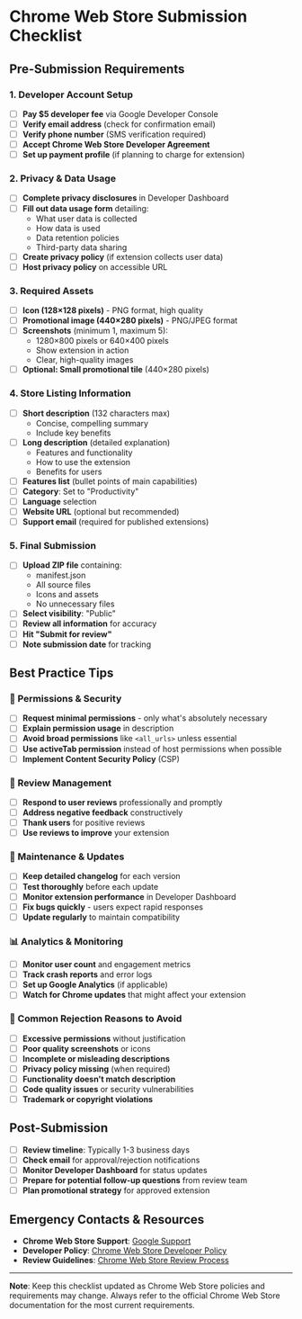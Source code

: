 # Chrome Web Store Submission Checklist

## Pre-Submission Requirements

### 1. Developer Account Setup
- [ ] **Pay $5 developer fee** via Google Developer Console
- [ ] **Verify email address** (check for confirmation email)
- [ ] **Verify phone number** (SMS verification required)
- [ ] **Accept Chrome Web Store Developer Agreement**
- [ ] **Set up payment profile** (if planning to charge for extension)

### 2. Privacy & Data Usage
- [ ] **Complete privacy disclosures** in Developer Dashboard
- [ ] **Fill out data usage form** detailing:
  - What user data is collected
  - How data is used
  - Data retention policies
  - Third-party data sharing
- [ ] **Create privacy policy** (if extension collects user data)
- [ ] **Host privacy policy** on accessible URL

### 3. Required Assets
- [ ] **Icon (128×128 pixels)** - PNG format, high quality
- [ ] **Promotional image (440×280 pixels)** - PNG/JPEG format
- [ ] **Screenshots** (minimum 1, maximum 5):
  - 1280×800 pixels or 640×400 pixels
  - Show extension in action
  - Clear, high-quality images
- [ ] **Optional: Small promotional tile** (440×280 pixels)

### 4. Store Listing Information
- [ ] **Short description** (132 characters max)
  - Concise, compelling summary
  - Include key benefits
- [ ] **Long description** (detailed explanation)
  - Features and functionality
  - How to use the extension
  - Benefits for users
- [ ] **Features list** (bullet points of main capabilities)
- [ ] **Category**: Set to "Productivity"
- [ ] **Language** selection
- [ ] **Website URL** (optional but recommended)
- [ ] **Support email** (required for published extensions)

### 5. Final Submission
- [ ] **Upload ZIP file** containing:
  - manifest.json
  - All source files
  - Icons and assets
  - No unnecessary files
- [ ] **Select visibility**: "Public"
- [ ] **Review all information** for accuracy
- [ ] **Hit "Submit for review"**
- [ ] **Note submission date** for tracking

## Best Practice Tips

### 🔐 Permissions & Security
- [ ] **Request minimal permissions** - only what's absolutely necessary
- [ ] **Explain permission usage** in description
- [ ] **Avoid broad permissions** like `<all_urls>` unless essential
- [ ] **Use activeTab permission** instead of host permissions when possible
- [ ] **Implement Content Security Policy** (CSP)

### 📝 Review Management
- [ ] **Respond to user reviews** professionally and promptly
- [ ] **Address negative feedback** constructively
- [ ] **Thank users** for positive reviews
- [ ] **Use reviews to improve** your extension

### 🔄 Maintenance & Updates
- [ ] **Keep detailed changelog** for each version
- [ ] **Test thoroughly** before each update
- [ ] **Monitor extension performance** in Developer Dashboard
- [ ] **Fix bugs quickly** - users expect rapid responses
- [ ] **Update regularly** to maintain compatibility

### 📊 Analytics & Monitoring
- [ ] **Monitor user count** and engagement metrics
- [ ] **Track crash reports** and error logs
- [ ] **Set up Google Analytics** (if applicable)
- [ ] **Watch for Chrome updates** that might affect your extension

### 🚫 Common Rejection Reasons to Avoid
- [ ] **Excessive permissions** without justification
- [ ] **Poor quality screenshots** or icons
- [ ] **Incomplete or misleading descriptions**
- [ ] **Privacy policy missing** (when required)
- [ ] **Functionality doesn't match description**
- [ ] **Code quality issues** or security vulnerabilities
- [ ] **Trademark or copyright violations**

## Post-Submission
- [ ] **Review timeline**: Typically 1-3 business days
- [ ] **Check email** for approval/rejection notifications
- [ ] **Monitor Developer Dashboard** for status updates
- [ ] **Prepare for potential follow-up questions** from review team
- [ ] **Plan promotional strategy** for approved extension

## Emergency Contacts & Resources
- **Chrome Web Store Support**: [Google Support](https://support.google.com/chrome_webstore/)
- **Developer Policy**: [Chrome Web Store Developer Policy](https://developer.chrome.com/docs/webstore/policy/)
- **Review Guidelines**: [Chrome Web Store Review Process](https://developer.chrome.com/docs/webstore/review-process/)

---

**Note**: Keep this checklist updated as Chrome Web Store policies and requirements may change. Always refer to the official Chrome Web Store documentation for the most current requirements.
